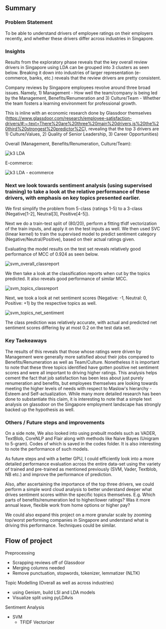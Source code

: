 ## Summary
### Problem Statement
To be able to understand drivers of employee ratings on their employers recently, and whether these drivers differ across industries in Singapore.

### Insights
Results from the exploratory phase reveals that the key overall review drivers in Singapore using LDA can be grouped into 3 clusters as seen below. Breaking it down into industries of larger representation (e-commerce, banks, etc.) reveals that the review drivers are pretty consistent.

Company reviews by Singapore employees revolve around three broad issues. Namely, 1) Management - How well the team/company is being led by the Management, Benefits/Renumeration and 3) Culture/Team - Whether the team fosters a learning environment for professional growth. 

This is inline with an economic research done by Glassdoor themselves (https://www.glassdoor.com/research/employee-satisfaction-drivers/#:~:text=There%20are%20three%20main%20drivers,is%20the%20third%20strongest%20predictor%2C), revealing that the top 3 drivers are 1) Culture/Values, 2) Quality of Senior Leadership, 3) Career Opportunities)

Overall (Management, Benefits/Renumeration, Culture/Team):

![k3 LDA](https://user-images.githubusercontent.com/55055667/87762849-58b8e680-c846-11ea-954f-07c40cb1e8ab.png)


E-commerce:

![k3 LDA - ecommerce](https://user-images.githubusercontent.com/55055667/87763352-3ecbd380-c847-11ea-8188-51715f2f4bb7.png)


### Next we look towards sentiment analysis (using supervised training) to take a look at the relative performance of these drivers, with emphasis on key topics presented earlier.
We first simplify the problem from 5-class (ratings 1-5) to a 3-class (Negative[1-2], Neutral[3], Positive[4-5]).

Next we do a train-test split of (80/20), perform a fitting tfidf vectorization of the train inputs, and apply it on the test inputs as well.
We then used SVC (linear kernel) to train the supervised model to predict sentiment category (Negative/Neutral/Positive), based on their actual ratings given.

Evaluating the model results on the test set reveals relatively good performance of MCC of 0.924 as seen below.

![svm_overall_classreport](https://user-images.githubusercontent.com/55055667/87911567-6ff21100-ca9e-11ea-8f5a-b189c28b7a24.png)

We then take a look at the classification reports when cut by the topics predicted. It also reveals good performance of similar MCC.

![svm_topics_classreport](https://user-images.githubusercontent.com/55055667/87913619-f6f4b880-caa1-11ea-903f-4302ccc56267.png)

Next, we took a look at net sentiment scores (Negative: -1, Neutral: 0, Positive: +1) by the respective topics as well.

![svm_topics_net_sentiment](https://user-images.githubusercontent.com/55055667/87915954-65874580-caa5-11ea-8452-fc6312d77697.png)

The class prediction was relatively accurate, with actual and predicted net sentiment scores differing by at most 0.2 on the test data set.

### Key Taekeaways
The results of this reveals that those whose ratings were driven by Management were generally more satisfied about their jobs compared to Benefits/Renumeration as well as Team/Culture. Nonetheless it is important to note that these three topics identified have gotten positive net sentiment scores and were all important to driving higher ratings.
This analysis helps cement the fact that job satisfaction has been less about just purely renumeration and benefits, but employees themselves are looking towards meeting the higher levels of needs with respect to Maslow's hierarchy - Esteem and Self-actualization. While many more detailed research has been done to substantiate this claim, it is interesting to note that a simple text analysis on glassdoor on the Singapore employment landscape has strongly backed up the hypothesis as well.


### Others / Future steps and improvements
On a side note, We also looked into using prebuilt models such as VADER, TextBlob, CoreNLP and Flair along with methods like Naive Bayes (Unigram to 5-gram).
Codes of which is saved in the codes folder. It is also interesting to note the performance of such models.


As future steps and with a better GPU, I could efficiently look into a more detailed performance evaluation across the entire data-set using the variety of trained and pre-trained as mentioned previously (SVM, Vader, Textblob, NB etc.) and improve the performance of prediction.


Also, after ascertaining the importance of the top three drivers, we could perform a simple word cloud analysis to better understand deeper what drives sentiment scores within the specific topics themselves. E.g. Which parts of benefits/renumeration led to higher/lower ratings? Was it more annual leave, flexible work from home options or higher pay?


We could also expand this project on a more granular scale by zooming top/worst performing companies in Singapore and understand what is driving this performance. Techniques could be similar.


## Flow of project

Preprocessing
  - Scrapping reviews off of Glassdoor
  - Merging columns needed
  - Remove punctuation, stopwords, tokenizer, lemmatizer (NLTK)
  
Topic Modelling (Overall as well as across industries)
  - using Genism, build LSI and LDA models
  - Visualize split using pyLDAvis

Sentiment Analysis
  - SVM
    - TFIDF Vectorizer

